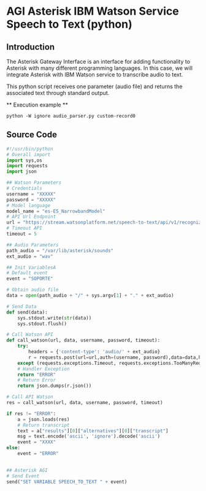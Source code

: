 # AGI Asterisk IBM Watson Service Speech to Text (python)


## Introduction

The Asterisk Gateway Interface is an interface for adding functionality to Asterisk with many different programming languages. In this case, we will integrate Asterisk with IBM Watson service to transcribe audio to text.

This python script receives one parameter (audio file) and returns the associated text through standard output.

** Execution example **

```shell
python -W ignore audio_parser.py custom-record0
```


## Source Code

```python
#!/usr/bin/python
# Overall import
import sys,os
import requests
import json

## Watson Parameters
# Credentials
username = "XXXXX"
password = "XXXXX"
# Model language
model_name = "es-ES_NarrowbandModel"
# API Url Endpoint
url = "https://stream.watsonplatform.net/speech-to-text/api/v1/recognize?continuous=true&model=" + model_name
# Timeout API
timeout = 5

## Audio Parameters
path_audio = "/var/lib/asterisk/sounds"
ext_audio = "wav"

## Init VariablesA
# Default event
event = "SOPORTE"

# Obtain audio file
data = open(path_audio + "/" + sys.argv[1] + "." + ext_audio)

# Send Data 
def send(data):
    sys.stdout.write(str(data))
    sys.stdout.flush()

# Call Watson API
def call_watson(url, data, username, password, timeout):
    try:
    	headers = {'content-type': 'audio/' + ext_audio}
    	r = requests.post(url=url,auth=(username, password),data=data,headers=headers,timeout=timeout)
    except (requests.exceptions.Timeout, requests.exceptions.TooManyRedirects, requests.exceptions.RequestException) as e:
    # Handler Exception
	return "ERROR" 
    # Return Error    
    return json.dumps(r.json())

# Call API Watson
res = call_watson(url, data, username, password, timeout)

if res != "ERROR":
    a = json.loads(res)
    # Return transcript
    text = a["results"][0]["alternatives"][0]["transcript"]
    msg = text.encode('ascii', 'ignore').decode('ascii')
    event = "XXXX"
else:
    event = "ERROR"
    

## Asterisk AGI
# Send Event
send("SET VARIABLE SPEECH_TO_TEXT " + event)
```

